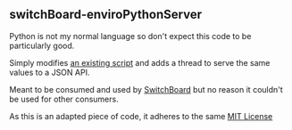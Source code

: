 switchBoard-enviroPythonServer
---
Python is not my normal language so don't expect this code to be particularly good.

Simply modifies [an existing script](https://github.com/pimoroni/enviroplus-python/blob/master/examples/combined.py) and adds a thread to serve the same values to a JSON API.

Meant to be consumed and used by [SwitchBoard](https://github.com/imbrianj/switchBoard) but no reason it couldn't be used for other consumers.

As this is an adapted piece of code, it adheres to the same [MIT License](https://github.com/pimoroni/enviroplus-python/blob/master/LICENSE)
